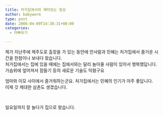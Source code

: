 ```yaml
---
title: 처가집에서의 재미있는 일상
author: babyworm
type: post
date: 2008-04-09T14:38:31+00:00
categories:
  - 아빠되기

---
```

제가 지난주에 제주도로 출장을 가 있는 동안에 안사람과 민혜는 처가집에서 즐거운 시간을 한참이나 보내다 왔습니다.<br>
처가집에서는 집에 있을 때에는 집에서와는 달리 놀아줄 사람이 있어서 행복했답니다. 가슴위에 엎어져서 잠들기 등의 새로운 기술도 익혔구요

엄마와 이모 사이에서 즐거워하는군요. 처가집에서는 민혜의 인기가 아주 좋답니다.<br>
이제 갓 제대한 삼촌도 생겼습니다.

 

일요일까지 잘 놀다가 집으로 왔습니다.
